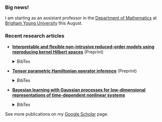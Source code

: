 ### Big news!

I am starting as an assistant professor in the [Department of Mathematics](https://math.byu.edu/) at [Brigham Young University](https://www.byu.edu/) this August.

### Recent research articles

- [**Interpretable and flexible non-intrusive reduced-order models using reproducing kernel Hilbert spaces**](https://arxiv.org/abs/2506.10224) (Preprint)<details><summary>BibTex</summary><pre>
@misc{diaz2025kernelroms,
    title={Interpretable and flexible non-intrusive reduced-order models using reproducing kernel {H}ilbert spaces},
    author = {Alejandro N Diaz and Shane A McQuarrie and John T Tencer and Patrick J Blonigan},
    year = {2025},
    eprint = {2506.10224},
    archivePrefix = {arXiv},
    primaryClass = {cs.CE},
    url = {https://arxiv.org/abs/2506.10224},
}

- [**Tensor parametric Hamiltonian operator inference**](https://arxiv.org/abs/2502.10888) (Preprint)<details><summary>BibTex</summary><pre>
@misc{vijaywargiya2025tensoropinf,
      title = {Tensor parametric {H}amiltonian operator inference}, 
      author = {Arjun Vijaywargiya and Shane A McQuarrie and Anthony Gruber},
      year = {2025},
      eprint = {2502.10888},
      archivePrefix = {arXiv},
      primaryClass = {math.NA},
      url = {https://arxiv.org/abs/2502.10888},
}
</pre></details>

- [**Bayesian learning with Gaussian processes for low-dimensional representations of time-dependent nonlinear systems**](https://doi.org/10.1016/j.physd.2025.134572)<details><summary>BibTex</summary><pre>
@article{mcquarrie2025gpbayesopinf,
    title = {{B}ayesian learning with {G}aussian processes for low-dimensional representations of time-dependent nonlinear systems}, 
    author = {Shane A. McQuarrie and Anirban Chaudhuri and Karen E. Willcox and Mengwu Guo},
    journal = {Physica D: Nonlinear Phenomena},
    volume = {475},
    pages = {134572},
    year = {2025},
    doi = {10.1016/j.physd.2025.134572},
}
</pre></details>

See more publications on my [Google Scholar](https://scholar.google.com/citations?user=qQ6JDJ4AAAAJ) page.
